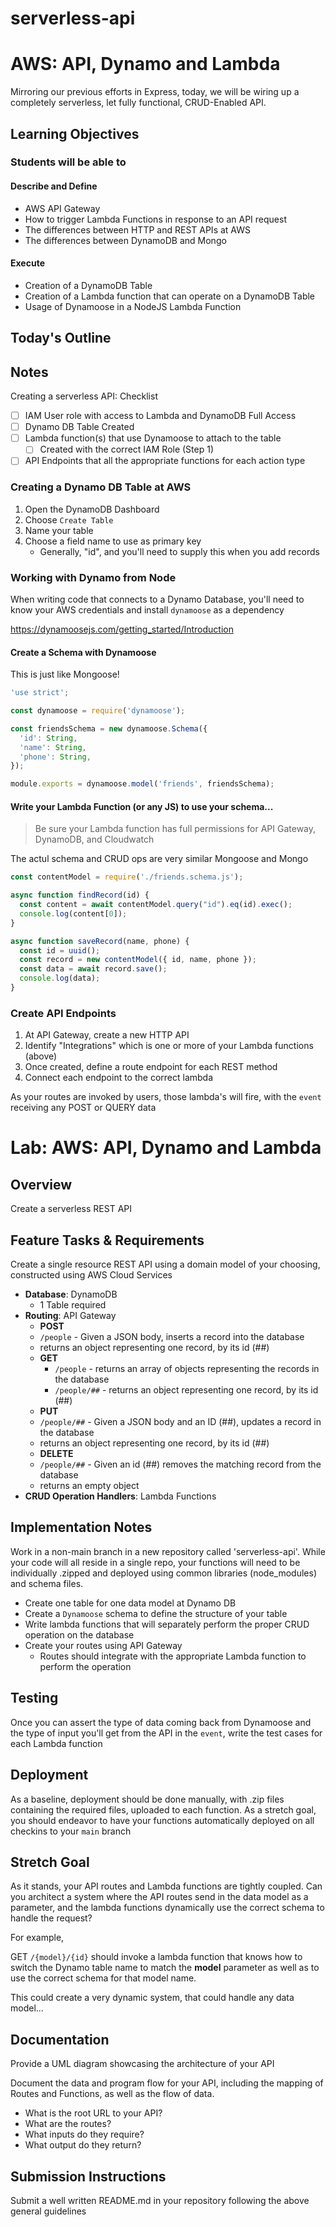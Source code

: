 # serverless-api

# AWS: API, Dynamo and Lambda

Mirroring our previous efforts in Express, today, we will be wiring up a completely serverless, let fully functional, CRUD-Enabled API.

## Learning Objectives

### Students will be able to

#### Describe and Define

- AWS API Gateway
- How to trigger Lambda Functions in response to an API request
- The differences between HTTP and REST APIs at AWS
- The differences between DynamoDB and Mongo

#### Execute

- Creation of a DynamoDB Table
- Creation of a Lambda function that can operate on a DynamoDB Table
- Usage of Dynamoose in a NodeJS Lambda Function

## Today's Outline

<!-- To Be Completed By Instructor -->

## Notes

Creating a serverless API: Checklist

- [ ] IAM User role with access to Lambda and DynamoDB Full Access
- [ ] Dynamo DB Table Created
- [ ] Lambda function(s) that use Dynamoose to attach to the table
  - [ ] Created with the correct IAM Role (Step 1)
- [ ] API Endpoints that all the appropriate functions for each action type

### Creating a Dynamo DB Table at AWS

1. Open the DynamoDB Dashboard
1. Choose `Create Table`
1. Name your table
1. Choose a field name to use as primary key
   - Generally, "id", and you'll need to supply this when you add records

### Working with Dynamo from Node

When writing code that connects to a Dynamo Database, you'll need to know your AWS credentials and install `dynamoose` as a dependency

<https://dynamoosejs.com/getting_started/Introduction>

#### Create a Schema with Dynamoose

This is just like Mongoose!

```javascript
'use strict';

const dynamoose = require('dynamoose');

const friendsSchema = new dynamoose.Schema({
  'id': String,
  'name': String,
  'phone': String,
});

module.exports = dynamoose.model('friends', friendsSchema);
```

#### Write your Lambda Function (or any JS) to use your schema...

> Be sure your Lambda function has full permissions for API Gateway, DynamoDB, and Cloudwatch

The actul schema and CRUD ops are very similar Mongoose and Mongo

```javascript
const contentModel = require('./friends.schema.js');

async function findRecord(id) {
  const content = await contentModel.query("id").eq(id).exec();
  console.log(content[0]);
}

async function saveRecord(name, phone) {
  const id = uuid();
  const record = new contentModel({ id, name, phone });
  const data = await record.save();
  console.log(data);
}

```

### Create API Endpoints

1. At API Gateway, create a new HTTP API
1. Identify "Integrations" which is one or more of your Lambda functions (above)
1. Once created, define a route endpoint for each REST method
1. Connect each endpoint to the correct lambda

As your routes are invoked by users, those lambda's will fire, with the `event` receiving any POST or QUERY data

# Lab: AWS: API, Dynamo and Lambda

## Overview

Create a serverless REST API

## Feature Tasks & Requirements

Create a single resource REST API using a domain model of your choosing, constructed using AWS Cloud Services

- **Database**: DynamoDB
  - 1 Table required
- **Routing**: API Gateway
  - **POST**
  - `/people` - Given a JSON body, inserts a record into the database
  -  returns an object representing one record, by its id (##)
  - **GET**
    - `/people` - returns an array of objects representing the records in the database
    - `/people/##` - returns an object representing one record, by its id (##)
  - **PUT**
  - `/people/##` - Given a JSON body and an ID (##), updates a record in the database
  -  returns an object representing one record, by its id (##)
  - **DELETE**
  - `/people/##` - Given an id (##) removes the matching record from the database
  -  returns an empty object
- **CRUD Operation Handlers**: Lambda Functions

## Implementation Notes

Work in a non-main branch in a new repository called 'serverless-api'. While your code will all reside in a single repo, your functions will need to be individually .zipped and deployed using common libraries (node_modules) and schema files.

- Create one table for one data model at Dynamo DB
- Create a `Dynamoose` schema to define the structure of your table
- Write lambda functions that will separately perform the proper CRUD operation on the database
- Create your routes using API Gateway
  - Routes should integrate with the appropriate Lambda function to perform the operation

## Testing

Once you can assert the type of data coming back from Dynamoose and the type of input you'll get from the API in the `event`, write the test cases for each Lambda function

## Deployment

As a baseline, deployment should be done manually, with .zip files containing the required files, uploaded to each function.  As a stretch goal, you should endeavor to have your functions automatically deployed on all checkins to your `main` branch

## Stretch Goal

As it stands, your API routes and Lambda functions are tightly coupled. Can you architect a system where the API routes send in the data model as a parameter, and the lambda functions dynamically use the correct schema to handle the request?

For example,

GET `/{model}/{id}` should invoke a lambda function that knows how to switch the Dynamo table name to match the **model** parameter as well as to use the correct schema for that model name.

This could create a very dynamic system, that could handle any data model...


## Documentation

Provide a UML diagram showcasing the architecture of your API

Document the data and program flow for your API, including the mapping of Routes and Functions, as well as the flow of data.

- What is the root URL to your API?
- What are the routes?
- What inputs do they require?
- What output do they return?

## Submission Instructions

Submit a well written README.md in your repository following the above general guidelines
